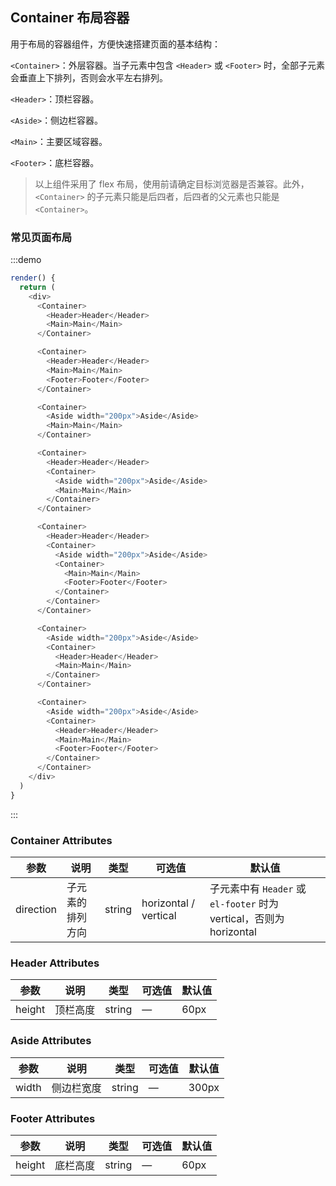 ## Container 布局容器
用于布局的容器组件，方便快速搭建页面的基本结构：

`<Container>`：外层容器。当子元素中包含 `<Header>` 或 `<Footer>` 时，全部子元素会垂直上下排列，否则会水平左右排列。

`<Header>`：顶栏容器。

`<Aside>`：侧边栏容器。

`<Main>`：主要区域容器。

`<Footer>`：底栏容器。

> 以上组件采用了 flex 布局，使用前请确定目标浏览器是否兼容。此外，`<Container>` 的子元素只能是后四者，后四者的父元素也只能是 `<Container>`。

### 常见页面布局

:::demo
```js
render() {
  return (
    <div>
      <Container>
        <Header>Header</Header>
        <Main>Main</Main>
      </Container>

      <Container>
        <Header>Header</Header>
        <Main>Main</Main>
        <Footer>Footer</Footer>
      </Container>

      <Container>
        <Aside width="200px">Aside</Aside>
        <Main>Main</Main>
      </Container>

      <Container>
        <Header>Header</Header>
        <Container>
          <Aside width="200px">Aside</Aside>
          <Main>Main</Main>
        </Container>
      </Container>

      <Container>
        <Header>Header</Header>
        <Container>
          <Aside width="200px">Aside</Aside>
          <Container>
            <Main>Main</Main>
            <Footer>Footer</Footer>
          </Container>
        </Container>
      </Container>

      <Container>
        <Aside width="200px">Aside</Aside>
        <Container>
          <Header>Header</Header>
          <Main>Main</Main>
        </Container>
      </Container>

      <Container>
        <Aside width="200px">Aside</Aside>
        <Container>
          <Header>Header</Header>
          <Main>Main</Main>
          <Footer>Footer</Footer>
        </Container>
      </Container>
    </div>
  )
}
```
:::

### Container Attributes
| 参数    | 说明     | 类型    | 可选值      | 默认值 |
|---------|----------|---------|-------------|--------|
| direction | 子元素的排列方向 | string | horizontal / vertical | 子元素中有 `Header` 或 `el-footer` 时为 vertical，否则为 horizontal |

### Header Attributes
| 参数    | 说明     | 类型    | 可选值      | 默认值 |
|---------|----------|---------|-------------|--------|
| height | 顶栏高度 | string | — | 60px |

### Aside Attributes
| 参数    | 说明     | 类型    | 可选值      | 默认值 |
|---------|----------|---------|-------------|--------|
| width | 侧边栏宽度 | string | — | 300px |

### Footer Attributes
| 参数    | 说明     | 类型    | 可选值      | 默认值 |
|---------|----------|---------|-------------|--------|
| height | 底栏高度 | string | — | 60px |